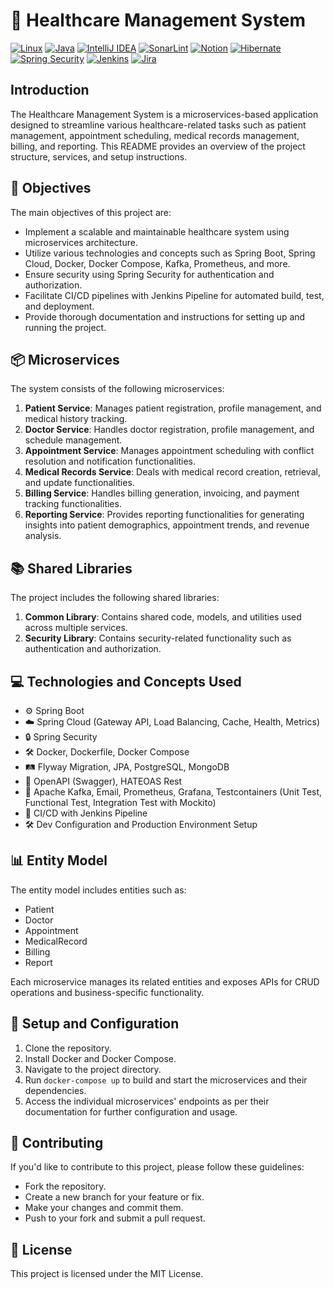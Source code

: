# 🏥 Healthcare Management System

[![Linux](https://img.shields.io/badge/Linux-FCC624?style=for-the-badge&logo=linux&logoColor=black)](https://www.linux.org/)
[![Java](https://img.shields.io/badge/Java-ED8B00?style=for-the-badge&logo=openjdk&logoColor=white)](https://www.java.com/)
[![IntelliJ IDEA](https://img.shields.io/badge/IntelliJ_IDEA-000000?style=for-the-badge&logo=intellij-idea&logoColor=white)](https://www.jetbrains.com/idea/)
[![SonarLint](https://img.shields.io/badge/SonarLint-CB2029?style=for-the-badge&logo=sonarlint&logoColor=white)](https://www.sonarlint.org/)
[![Notion](https://img.shields.io/badge/Notion-000000?style=for-the-badge&logo=notion&logoColor=white)](https://www.notion.so/)
[![Hibernate](https://img.shields.io/badge/Hibernate-59666C?style=for-the-badge&logo=Hibernate&logoColor=white)](https://hibernate.org/)
[![Spring Security](https://img.shields.io/badge/Spring_Security-6DB33F?style=for-the-badge&logo=Spring-Security&logoColor=white)](https://spring.io/projects/spring-security)
[![Jenkins](https://img.shields.io/badge/Jenkins-D24939?style=for-the-badge&logo=Jenkins&logoColor=white)](https://www.jenkins.io/)
[![Jira](https://img.shields.io/badge/Jira-0052CC?style=for-the-badge&logo=Jira&logoColor=white)](https://www.atlassian.com/software/jira)

## Introduction
The Healthcare Management System is a microservices-based application designed to streamline various healthcare-related tasks such as patient management, appointment scheduling, medical records management, billing, and reporting. This README provides an overview of the project structure, services, and setup instructions.

## 🎯 Objectives
The main objectives of this project are:
- Implement a scalable and maintainable healthcare system using microservices architecture.
- Utilize various technologies and concepts such as Spring Boot, Spring Cloud, Docker, Docker Compose, Kafka, Prometheus, and more.
- Ensure security using Spring Security for authentication and authorization.
- Facilitate CI/CD pipelines with Jenkins Pipeline for automated build, test, and deployment.
- Provide thorough documentation and instructions for setting up and running the project.

## 📦 Microservices
The system consists of the following microservices:

1. **Patient Service**: Manages patient registration, profile management, and medical history tracking.
2. **Doctor Service**: Handles doctor registration, profile management, and schedule management.
3. **Appointment Service**: Manages appointment scheduling with conflict resolution and notification functionalities.
4. **Medical Records Service**: Deals with medical record creation, retrieval, and update functionalities.
5. **Billing Service**: Handles billing generation, invoicing, and payment tracking functionalities.
6. **Reporting Service**: Provides reporting functionalities for generating insights into patient demographics, appointment trends, and revenue analysis.

## 📚 Shared Libraries
The project includes the following shared libraries:

1. **Common Library**: Contains shared code, models, and utilities used across multiple services.
2. **Security Library**: Contains security-related functionality such as authentication and authorization.

## 💻 Technologies and Concepts Used
- ⚙️ Spring Boot
- ☁️ Spring Cloud (Gateway API, Load Balancing, Cache, Health, Metrics)
- 🔒 Spring Security
- 🛠️ Docker, Dockerfile, Docker Compose
- 🛤️ Flyway Migration, JPA, PostgreSQL, MongoDB
- 📘 OpenAPI (Swagger), HATEOAS Rest
- 📨 Apache Kafka, Email, Prometheus, Grafana, Testcontainers (Unit Test, Functional Test, Integration Test with Mockito)
- 🚀 CI/CD with Jenkins Pipeline
- 🛠️ Dev Configuration and Production Environment Setup

## 📊 Entity Model
The entity model includes entities such as:
- Patient
- Doctor
- Appointment
- MedicalRecord
- Billing
- Report

Each microservice manages its related entities and exposes APIs for CRUD operations and business-specific functionality.

## 🔧 Setup and Configuration
1. Clone the repository.
2. Install Docker and Docker Compose.
3. Navigate to the project directory.
4. Run `docker-compose up` to build and start the microservices and their dependencies.
5. Access the individual microservices' endpoints as per their documentation for further configuration and usage.

## 🤝 Contributing
If you'd like to contribute to this project, please follow these guidelines:
- Fork the repository.
- Create a new branch for your feature or fix.
- Make your changes and commit them.
- Push to your fork and submit a pull request.

## 📝 License
This project is licensed under the MIT License.
